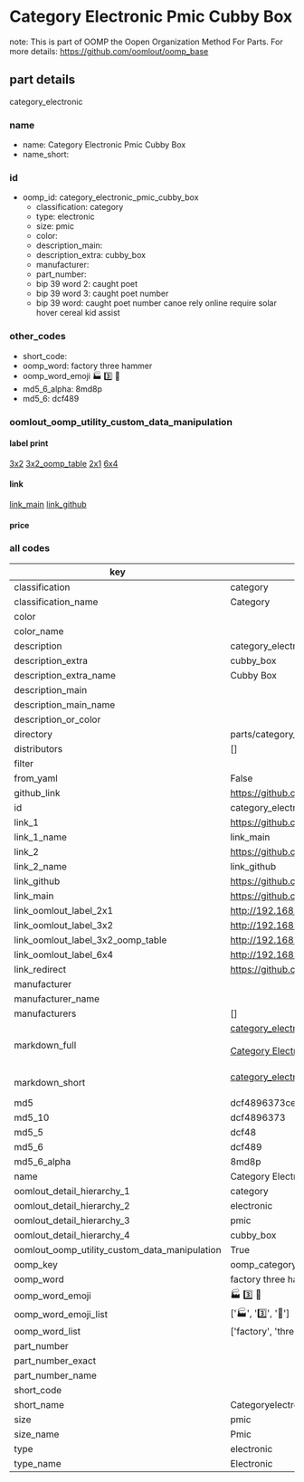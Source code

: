 # Category Electronic Pmic Cubby Box  

note: This is part of OOMP the Oopen Organization Method For Parts. For more details: https://github.com/oomlout/oomp_base

##  part details
  



category_electronic



### name
* name: Category Electronic Pmic Cubby Box
* name_short: 
### id
* oomp_id: category_electronic_pmic_cubby_box
  * classification: category
  * type: electronic
  * size: pmic
  * color: 
  * description_main: 
  * description_extra: cubby_box
  * manufacturer: 
  * part_number: 
  * bip 39 word 2: caught poet
  * bip 39 word 3: caught poet number
  * bip 39 word: caught poet number canoe rely online require solar hover cereal kid assist

### other_codes
* short_code: 
* oomp_word: factory three hammer
* oomp_word_emoji :factory: :three: :hammer:
* md5_6_alpha: 8md8p
* md5_6: dcf489






### oomlout_oomp_utility_custom_data_manipulation
#### label print
[3x2](http://192.168.1.245:1112/?label=oomp%208md8p)
[3x2_oomp_table](http://192.168.1.108:1112/?label=oomp%208md8p)
[2x1](http://192.168.1.242:1112/?label=oomp%208md8p)
[6x4](http://192.168.1.55:1112/?label=oomp%208md8p)    

#### link

[link_main](https://github.com/oomlout/oomlout_oomp_version_1_messy/tree/main/parts/category_electronic_pmic_cubby_box) [link_github](https://github.com/oomlout/oomlout_oomp_version_1_messy/tree/main/parts/category_electronic_pmic_cubby_box)                             

#### price







### all codes 
| key | value |  
| --- | --- |  
| classification | category |  
| classification_name | Category |  
| color |  |  
| color_name |  |  
| description | category_electronic |  
| description_extra | cubby_box |  
| description_extra_name | Cubby Box |  
| description_main |  |  
| description_main_name |  |  
| description_or_color |   |  
| directory | parts/category_electronic_pmic_cubby_box |  
| distributors | [] |  
| filter |  |  
| from_yaml | False |  
| github_link | https://github.com/oomlout/oomlout_oomp_part_src/tree/main/parts/category_electronic_pmic_cubby_box |  
| id | category_electronic_pmic_cubby_box |  
| link_1 | https://github.com/oomlout/oomlout_oomp_version_1_messy/tree/main/parts/category_electronic_pmic_cubby_box |  
| link_1_name | link_main |  
| link_2 | https://github.com/oomlout/oomlout_oomp_version_1_messy/tree/main/parts/category_electronic_pmic_cubby_box |  
| link_2_name | link_github |  
| link_github | https://github.com/oomlout/oomlout_oomp_version_1_messy/tree/main/parts/category_electronic_pmic_cubby_box |  
| link_main | https://github.com/oomlout/oomlout_oomp_version_1_messy/tree/main/parts/category_electronic_pmic_cubby_box |  
| link_oomlout_label_2x1 | http://192.168.1.242:1112/?label=oomp%208md8p |  
| link_oomlout_label_3x2 | http://192.168.1.245:1112/?label=oomp%208md8p |  
| link_oomlout_label_3x2_oomp_table | http://192.168.1.108:1112/?label=oomp%208md8p |  
| link_oomlout_label_6x4 | http://192.168.1.55:1112/?label=oomp%208md8p |  
| link_redirect | https://github.com/oomlout/oomlout_oomp_version_1_messy/tree/main/parts/category_electronic_pmic_cubby_box |  
| manufacturer |  |  
| manufacturer_name |  |  
| manufacturers | [] |  
| markdown_full | [category_electronic_pmic_cubby_box](none)<br>[](none)<br>[Category Electronic Pmic Cubby Box](none)<br><br> |  
| markdown_short | [category_electronic_pmic_cubby_box](none)<br><br> |  
| md5 | dcf4896373ce76e26bdab2192ee9c923 |  
| md5_10 | dcf4896373 |  
| md5_5 | dcf48 |  
| md5_6 | dcf489 |  
| md5_6_alpha | 8md8p |  
| name | Category Electronic Pmic Cubby Box |  
| oomlout_detail_hierarchy_1 | category |  
| oomlout_detail_hierarchy_2 | electronic |  
| oomlout_detail_hierarchy_3 | pmic |  
| oomlout_detail_hierarchy_4 | cubby_box |  
| oomlout_oomp_utility_custom_data_manipulation | True |  
| oomp_key | oomp_category_electronic_pmic_cubby_box |  
| oomp_word | factory three hammer |  
| oomp_word_emoji | :factory: :three: :hammer: |  
| oomp_word_emoji_list | [':factory:', ':three:', ':hammer:'] |  
| oomp_word_list | ['factory', 'three', 'hammer'] |  
| part_number |  |  
| part_number_exact |  |  
| part_number_name |  |  
| short_code |  |  
| short_name | Categoryelectronic |  
| size | pmic |  
| size_name | Pmic |  
| type | electronic |  
| type_name | Electronic |  
